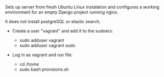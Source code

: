 Sets up server from fresh Ubuntu Linux instalation and configures a working
environment for an empty Django project running nginx.

It does not install postgreSQL or elastic search.

* Create a user "vagrant" and add it to the sudoers:

    * sudo adduser vagrant
    * sudo adduser vagrant sudo

* Log in as vagrant and run file:

    * cd /home
    * sudo bash provisions.sh

